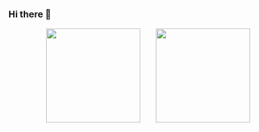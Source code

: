 ### Hi there 👋

<!--
**ZhijianZhou01/ZhijianZhou01** is a ✨ _special_ ✨ repository because its `README.md` (this file) appears on your GitHub profile.

Here are some ideas to get you started:

- 🔭 I’m currently working on ...
- 🌱 I’m currently learning ...
- 👯 I’m looking to collaborate on ...
- 🤔 I’m looking for help with ...
- 💬 Ask me about ...
- 📫 How to reach me: ...
- 😄 Pronouns: ...
- ⚡ Fun fact: ...
-->

<div align="center">
<span>  </span>
<img height="170px" src="https://github-readme-stats.vercel.app/api?username=ZhijianZhou01" /><span>  </span><img height="170px" src="https://github-readme-stats.vercel.app/api/top-langs/?username=ZhijianZhou01&layout=compact&langs_count=8" />
<span>  </span>
</div>
